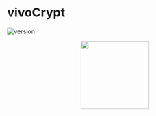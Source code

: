 # vivoCrypt
![version](https://img.shields.io/badge/version-1.0-blue)

<p align="center">
    <img src="https://i.imgur.com/BWp5rUb.jpg" height="160">
</p>

